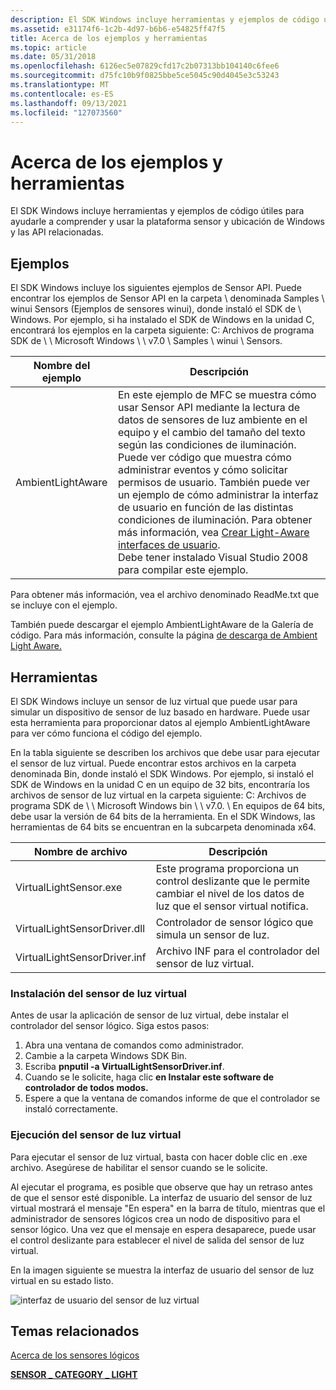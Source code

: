 ```yaml
---
description: El SDK Windows incluye herramientas y ejemplos de código útiles para ayudarle a comprender y usar la plataforma sensor y ubicación de Windows y las API relacionadas.
ms.assetid: e31174f6-1c2b-4d97-b6b6-e54825ff47f5
title: Acerca de los ejemplos y herramientas
ms.topic: article
ms.date: 05/31/2018
ms.openlocfilehash: 6126ec5e07829cfd17c2b07313bb104140c6fee6
ms.sourcegitcommit: d75fc10b9f0825bbe5ce5045c90d4045e3c53243
ms.translationtype: MT
ms.contentlocale: es-ES
ms.lasthandoff: 09/13/2021
ms.locfileid: "127073560"
---
```

# <a name="about-the-samples-and-tools"></a>Acerca de los ejemplos y herramientas

El SDK Windows incluye herramientas y ejemplos de código útiles para ayudarle a comprender y usar la plataforma sensor y ubicación de Windows y las API relacionadas.

## <a name="samples"></a>Ejemplos

El SDK Windows incluye los siguientes ejemplos de Sensor API. Puede encontrar los ejemplos de Sensor API en la carpeta \\ denominada Samples \\ winui Sensors (Ejemplos de sensores winui), donde instaló el SDK de \\ Windows. Por ejemplo, si ha instalado el SDK de Windows en la unidad C, encontrará los ejemplos en la carpeta siguiente: C: Archivos de programa SDK de \\ \\ Microsoft Windows \\ \\ v7.0 \\ Samples \\ winui \\ Sensors.



| Nombre del ejemplo       | Descripción                                                                                                                                                                                                                                                                                                                                                                                                                                                                                                                                                            |
|-------------------|------------------------------------------------------------------------------------------------------------------------------------------------------------------------------------------------------------------------------------------------------------------------------------------------------------------------------------------------------------------------------------------------------------------------------------------------------------------------------------------------------------------------------------------------------------------------|
| AmbientLightAware | En este ejemplo de MFC se muestra cómo usar Sensor API mediante la lectura de datos de sensores de luz ambiente en el equipo y el cambio del tamaño del texto según las condiciones de iluminación. Puede ver código que muestra cómo administrar eventos y cómo solicitar permisos de usuario. También puede ver un ejemplo de cómo administrar la interfaz de usuario en función de las distintas condiciones de iluminación. Para obtener más información, vea [Crear Light-Aware interfaces de usuario](creating-light-aware-user-interfaces.md).<br/> Debe tener instalado Visual Studio 2008 para compilar este ejemplo.<br/> |



 

Para obtener más información, vea el archivo denominado ReadMe.txt que se incluye con el ejemplo.

También puede descargar el ejemplo AmbientLightAware de la Galería de código. Para más información, consulte la página [de descarga de Ambient Light Aware.](/samples/browse/?redirectedfrom=MSDN-samples)

## <a name="tools"></a>Herramientas

El SDK Windows incluye un sensor de luz virtual que puede usar para simular un dispositivo de sensor de luz basado en hardware. Puede usar esta herramienta para proporcionar datos al ejemplo AmbientLightAware para ver cómo funciona el código del ejemplo.

En la tabla siguiente se describen los archivos que debe usar para ejecutar el sensor de luz virtual. Puede encontrar estos archivos en la carpeta denominada Bin, donde instaló el SDK Windows. Por ejemplo, si instaló el SDK de Windows en la unidad C en un equipo de 32 bits, encontraría los archivos de sensor de luz virtual en la carpeta siguiente: C: Archivos de programa SDK de \\ \\ Microsoft Windows bin \\ \\ v7.0. \\ En equipos de 64 bits, debe usar la versión de 64 bits de la herramienta. En el SDK Windows, las herramientas de 64 bits se encuentran en la subcarpeta denominada x64.



| Nombre de archivo                    | Descripción                                                                                                                    |
|------------------------------|--------------------------------------------------------------------------------------------------------------------------------|
| VirtualLightSensor.exe       | Este programa proporciona un control deslizante que le permite cambiar el nivel de los datos de luz que el sensor virtual notifica. |
| VirtualLightSensorDriver.dll | Controlador de sensor lógico que simula un sensor de luz.                                                                       |
| VirtualLightSensorDriver.inf | Archivo INF para el controlador del sensor de luz virtual.                                                                              |



 

### <a name="installing-the-virtual-light-sensor"></a>Instalación del sensor de luz virtual

Antes de usar la aplicación de sensor de luz virtual, debe instalar el controlador del sensor lógico. Siga estos pasos:

1.  Abra una ventana de comandos como administrador.
2.  Cambie a la carpeta Windows SDK Bin.
3.  Escriba **pnputil -a VirtualLightSensorDriver.inf**.
4.  Cuando se le solicite, haga clic **en Instalar este software de controlador de todos modos.**
5.  Espere a que la ventana de comandos informe de que el controlador se instaló correctamente.

### <a name="running-the-virtual-light-sensor"></a>Ejecución del sensor de luz virtual

Para ejecutar el sensor de luz virtual, basta con hacer doble clic en .exe archivo. Asegúrese de habilitar el sensor cuando se le solicite.

Al ejecutar el programa, es posible que observe que hay un retraso antes de que el sensor esté disponible. La interfaz de usuario del sensor de luz virtual mostrará el mensaje "En espera" en la barra de título, mientras que el administrador de sensores lógicos crea un nodo de dispositivo para el sensor lógico. Una vez que el mensaje en espera desaparece, puede usar el control deslizante para establecer el nivel de salida del sensor de luz virtual.

En la imagen siguiente se muestra la interfaz de usuario del sensor de luz virtual en su estado listo.

![interfaz de usuario del sensor de luz virtual](images/virtuallightsensor.png)

## <a name="related-topics"></a>Temas relacionados

<dl> <dt>

[Acerca de los sensores lógicos](about-logical-sensors.md)
</dt> <dt>

[**SENSOR \_ CATEGORY \_ LIGHT**](sensor-category-light.md)
</dt> </dl>

 

